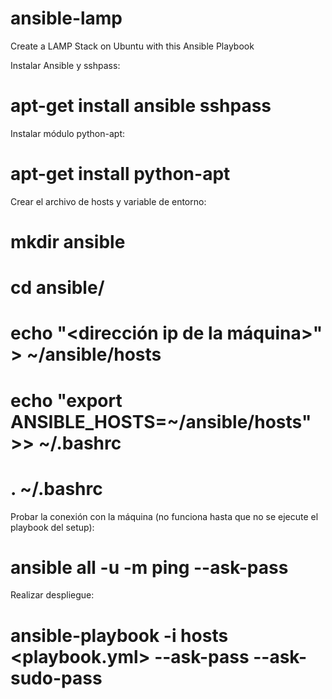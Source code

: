 # ansible-lamp
Create a LAMP Stack on Ubuntu with this Ansible Playbook

Instalar Ansible y sshpass:
# apt-get install ansible sshpass

Instalar módulo python-apt:
# apt-get install python-apt

Crear el archivo de hosts y variable de entorno:
# mkdir ansible
# cd ansible/
# echo "<dirección ip de la máquina>" > ~/ansible/hosts
# echo "export ANSIBLE_HOSTS=~/ansible/hosts" >> ~/.bashrc

# . ~/.bashrc

Probar la conexión con la máquina (no funciona hasta que no se ejecute el playbook del setup):
# ansible all -u <usuario> -m ping --ask-pass

Realizar despliegue:
# ansible-playbook -i hosts <playbook.yml> --ask-pass --ask-sudo-pass
